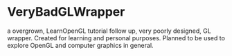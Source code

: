 # VeryBadGLWrapper
a overgrown, LearnOpenGL tutorial follow up, very poorly designed, GL wrapper.
Created for learning and personal purposes. Planned to be used to explore OpenGL and computer graphics in general.
